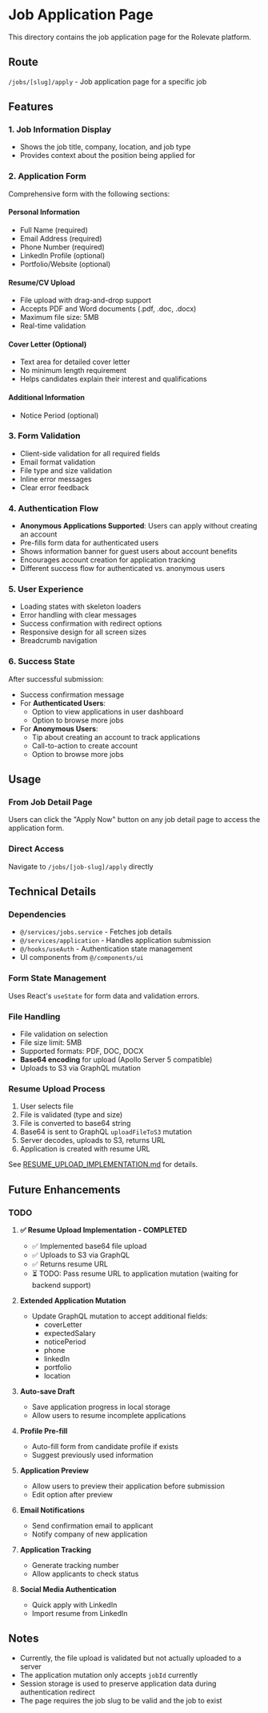 # Job Application Page

This directory contains the job application page for the Rolevate platform.

## Route

`/jobs/[slug]/apply` - Job application page for a specific job

## Features

### 1. **Job Information Display**
- Shows the job title, company, location, and job type
- Provides context about the position being applied for

### 2. **Application Form**
Comprehensive form with the following sections:

#### Personal Information
- Full Name (required)
- Email Address (required)
- Phone Number (required)
- LinkedIn Profile (optional)
- Portfolio/Website (optional)

#### Resume/CV Upload
- File upload with drag-and-drop support
- Accepts PDF and Word documents (.pdf, .doc, .docx)
- Maximum file size: 5MB
- Real-time validation

#### Cover Letter (Optional)
- Text area for detailed cover letter
- No minimum length requirement
- Helps candidates explain their interest and qualifications

#### Additional Information
- Notice Period (optional)

### 3. **Form Validation**
- Client-side validation for all required fields
- Email format validation
- File type and size validation
- Inline error messages
- Clear error feedback

### 4. **Authentication Flow**
- **Anonymous Applications Supported**: Users can apply without creating an account
- Pre-fills form data for authenticated users
- Shows information banner for guest users about account benefits
- Encourages account creation for application tracking
- Different success flow for authenticated vs. anonymous users

### 5. **User Experience**
- Loading states with skeleton loaders
- Error handling with clear messages
- Success confirmation with redirect options
- Responsive design for all screen sizes
- Breadcrumb navigation

### 6. **Success State**
After successful submission:
- Success confirmation message
- For **Authenticated Users**:
  - Option to view applications in user dashboard
  - Option to browse more jobs
- For **Anonymous Users**:
  - Tip about creating an account to track applications
  - Call-to-action to create account
  - Option to browse more jobs

## Usage

### From Job Detail Page
Users can click the "Apply Now" button on any job detail page to access the application form.

### Direct Access
Navigate to `/jobs/[job-slug]/apply` directly

## Technical Details

### Dependencies
- `@/services/jobs.service` - Fetches job details
- `@/services/application` - Handles application submission
- `@/hooks/useAuth` - Authentication state management
- UI components from `@/components/ui`

### Form State Management
Uses React's `useState` for form data and validation errors.

### File Handling
- File validation on selection
- File size limit: 5MB
- Supported formats: PDF, DOC, DOCX
- **Base64 encoding** for upload (Apollo Server 5 compatible)
- Uploads to S3 via GraphQL mutation

### Resume Upload Process
1. User selects file
2. File is validated (type and size)
3. File is converted to base64 string
4. Base64 is sent to GraphQL `uploadFileToS3` mutation
5. Server decodes, uploads to S3, returns URL
6. Application is created with resume URL

See [RESUME_UPLOAD_IMPLEMENTATION.md](/RESUME_UPLOAD_IMPLEMENTATION.md) for details.

## Future Enhancements

### TODO
1. **✅ Resume Upload Implementation - COMPLETED**
   - ✅ Implemented base64 file upload
   - ✅ Uploads to S3 via GraphQL
   - ✅ Returns resume URL
   - ⏳ TODO: Pass resume URL to application mutation (waiting for backend support)

2. **Extended Application Mutation**
   - Update GraphQL mutation to accept additional fields:
     - coverLetter
     - expectedSalary
     - noticePeriod
     - phone
     - linkedIn
     - portfolio
     - location

3. **Auto-save Draft**
   - Save application progress in local storage
   - Allow users to resume incomplete applications

4. **Profile Pre-fill**
   - Auto-fill form from candidate profile if exists
   - Suggest previously used information

5. **Application Preview**
   - Allow users to preview their application before submission
   - Edit option after preview

6. **Email Notifications**
   - Send confirmation email to applicant
   - Notify company of new application

7. **Application Tracking**
   - Generate tracking number
   - Allow applicants to check status

8. **Social Media Authentication**
   - Quick apply with LinkedIn
   - Import resume from LinkedIn

## Notes

- Currently, the file upload is validated but not actually uploaded to a server
- The application mutation only accepts `jobId` currently
- Session storage is used to preserve application data during authentication redirect
- The page requires the job slug to be valid and the job to exist
